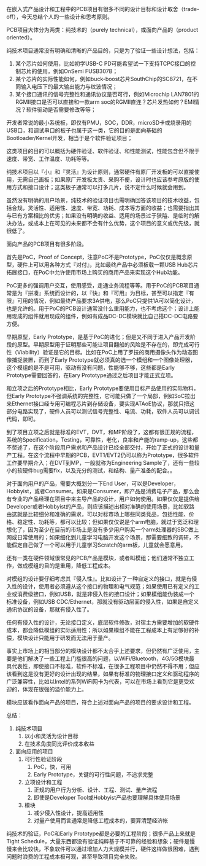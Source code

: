 在嵌入式产品设计和工程中的PCB项目有很多不同的设计目标和设计取舍（trade-off），今天总结个人的一些设计和思考原则。

PCB项目大体分为两类：纯技术的（purely technical），或面向产品的（product oriented）。

纯技术项目通常没有明确和清晰的产品目的，只是为了验证一些设计想法，包括：

1. 某个芯片如何使用，比如初学USB-C PD可能希望试一下支持TCPC接口的控制芯片的使用，例如OnSemi FUSB307B；
2. 某个芯片的实际性能如何，例如buck-boost芯片SouthChip的SC8721，在不同输入电压下的最大输出能力与纹波情况；
3. 某个接口通讯的信号完整性和通讯协议是否可行，例如Microchip LAN7801的RGMII接口是否可以直接和一款arm soc的RGMII直连？芯片发热如何？EMI情况？软件驱动是否需要修改等等；

开发者常说的最小系统板，即仅有PMU，SOC，DDR，microSD卡或烧录用的USB口，和调试串口的板子也属于这一类，它的目的是面向基础的Bootloader/Kernel开发，相当于是个软件验证项目；

这类项目的目的可以概括为硬件验证、软件验证、和性能测试，性能包含但不限于速度、带宽、工作温度、功耗等等。

纯技术项目以『小』和『灵活』为设计原则，通常硬件有原厂开发板的可以直接使用，无需自己画板；如果原厂开发板太贵、采购不便，设计时也应该参考原版的使用方式和接口设计；这类板子通常可以打多几片，说不定什么时候就会用到。

虽然没有明确的用户场景，纯技术的验证项目也需明确回答该项目的技术收益，包括合规，灵活性、适用性、速度、带宽、功耗、成本等方面的收益；也需要指出其与已有方案相比的优劣；如果没有明确的收益、适用的场景过于狭隘、是临时的解决办法，或成本上在可见的未来都不会有什么优势，这个项目的意义或优先级，就很低了。

面向产品的PCB项目有很多阶段。

首先是PoC，Proof of Concept，注意PoC不是Prototype，PoC仅仅是概念原型，硬件上可以用各种方式『对付』，比如最终产品中必须板载一颗USB Hub芯片拓展接口，在PoC中允许使用市场上购买的商用产品来实现这个Hub功能。

PoC更多的强调用户交互，使用感受，走通业务流程等等。用于PoC的PCB项目通常是为『拼凑』系统而设计的，以『快』和『可用』为目标，甚至可以指定『有限』可用的情况，例如最终产品要求3A供电，那么PoC只提供1A可以简化设计，也是允许的。用于PoC的PCB设计通常没什么重用能力，也不考虑这个；设计上能用现成的组件就用现成的组件，例如有成品DC-DC模块就比自己搭DC-DC电路要方便。

早期原型，Early Prototype，是基于PoC的进化；但是又不同于进入产品开发阶段的原型。早期原型用于证明那些可能让项目翻船的风险是不存在的，即完成可行性（Viability）验证是它的目标。比如在PoC上用了罗技的商用摄像头作为动态图像捕捉装置，而到了Early Prototype就必须真的选一个模组和一个图像处理器，这个模组的是不是可用，驱动有没有问题，性能够不够，这些都是Early Prototype需要回答的，在Eary Prototype通过之后项目才能正式立项。

和立项之后的Prototype相比，Early Prototype要使用目标产品使用的实际物料，但Early Prototype不强调系统的完整性，它可能只做了一个局部，例如SoC拉出来Ethernet接口经专用可编程芯片到存储设备，要实现ATAoE协议，那就只把这部分电路实现了，硬件人员可以测试信号完整性、电流、功耗，软件人员可以调试代码，即可。

到了项目立项之后就是标准的EVT，DVT，和MP阶段了，这都有很正规的流程，系统的Specification，Testing，可靠性，老化，良率和产能的ramp-up，这些都不赘述了，在这个阶段用户需求和产品设计已经全部交付，开始了正式的设计和量产工程。在这个流程中早期的PCB，EVT1/EVT2仍可以称为Prototype，很多软件工作要早期介入；在DVT到MP，一般就称为Engineering Sample了，还有一些较小的软硬件bug需要fix，以及充分的测试，和结构、量产准备的配合。。

对于面向用户的产品，需要大概划分一下End User，可以是Developer，Hobbyist，或者Consumer。如果是Consumer，即产品是消费电子产品，那么会有专业的产品经理在项目中来主导产品的设计，用户如何使用。如果仅仅是提供给Developer或者Hobbyist的产品，则应该描述出相对准确的使用场景，比如软路由这就是比较细分和准确的需求，可以对标市场上哪些同类竞品，包括性能、价格、稳定性、功耗等，都可以比较；但如果仅仅说是个arm电脑，就过于宽泛和理想化了，因为至少在目前的市场上是没有多少用户购买一个arm处理器的SBC做上网或日常使用的；如果细化到儿童学习电脑开发这个场景，那需要细致的调研，不能假定自己做了一个可以用于儿童学习Scratch的arm板，儿童就会愿意用。

还有一类在硬件领域很常见的PCB产品是模块，或者叫模组；他们通常不独立工作，做成模组的目的是重用，降低工程成本。

对模组的设计要仔细考虑其『侵入性』。比如设计了一种自定义的接口，就是有侵入性的设计，使用者必须遵从这个接口的物理和电气规范；如果使用已有定义的工业或消费级接口，例如USB，就是非侵入性的接口设计；如果模组能伪装成一个标准设备，例如USB CDC/Ethernet，那就没有驱动层面的侵入性，如果是自定义通讯协议的设备，那就有侵入性了。

任何有侵入性的设计，无论接口定义，底层软件修改，对宿主方需要增加的软硬件成本，都会降低模组的实际适用性；所以如果模组不能在工程成本上有足够好的补偿，模块设计只能用于研发而无法用于量产。

事实上市场上的相当部分的模块设计都不太合乎上述要求，但仍然有广泛使用，主要是他们解决了一些工程上门槛很高的问题，以WiFi/Bluetooth，4G/5G模块最具代表性，即使接口不标准，软件不标准，在很多工程项目中仍然不得不用；但应该看到这是没有更好的设计出现的结果，如果有标准的物理接口定义和驱动程序的广泛兼容性，比如以Intel的系列WiFi网卡为代表，可以在市场上看到它是更受欢迎的，体现在很强的溢价能力上。

模块应该看作面向产品的项目，符合上述对面向产品的项目的要求设计和工程。

总结：

1. 纯技术项目
   1. 以小和灵活为设计目标
   2. 在技术角度同比评价成本收益
2. 面向应用的项目
   1. 可行性验证阶段
      1. PoC，快，可用
      2. Early Prototype，关键的可行性问题，不追求完整
   2. 立项设计和工程
      1. 正规的用户行为分析、设计、工程、测试、量产流程
      2. 即使是Developer Tool或Hobbyist产品也要理解具体使用场景
   3. 模块
      1. 减少侵入性设计，提高适用性
      2. 对量产使用而言通常是降低工程成本的，要算清楚经济帐

纯技术的验证，PoC和Early Prototype都是必要的工程阶段；很多产品上来就是Tight Schedule，大量东西都没有验证纯粹基于不可靠的经验和想象；硬件是慢慢来会比较快，不象软件可以通过增加人力大规模并行，硬件这样做很困难，遇到问题时浪费的工程成本极可观，甚至导致项目完全失败。
